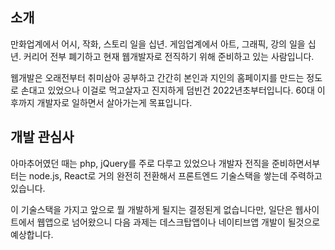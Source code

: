 ## 소개
만화업계에서 어시, 작화, 스토리 일을 십년. 게임업계에서 아트, 그래픽, 강의 일을 십년. 커리어 전부 폐기하고 현재 웹개발자로 전직하기 위해 준비하고 있는 사람입니다. 

웹개발은 오래전부터 취미삼아 공부하고 간간히 본인과 지인의 홈페이지를 만드는 정도로 손대고 있었으나 이걸로 먹고살자고 진지하게 덤빈건 2022년초부터입니다. 60대 이후까지 개발자로 일하면서 살아가는게 목표입니다.

## 개발 관심사
아마추어였던 때는 php, jQuery를 주로 다루고 있었으나 개발자 전직을 준비하면서부터는 node.js, React로 거의 완전히 전환해서 프론트엔드 기술스택을 쌓는데 주력하고 있습니다.

이 기술스택을 가지고 앞으로 뭘 개발하게 될지는 결정된게 없습니다만, 일단은 웹사이트에서 웹앱으로 넘어왔으니 다음 과제는 데스크탑앱이나 네이티브앱 개발이 될것으로 예상합니다.
